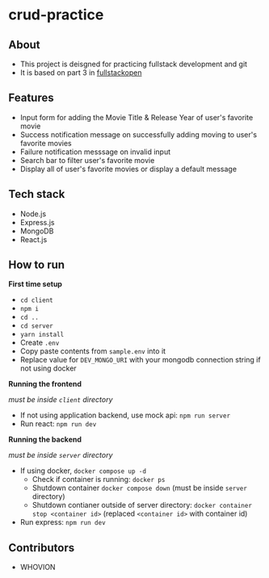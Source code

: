 # crud-practice

## About
- This project is deisgned for practicing fullstack development and git
- It is based on part 3 in [fullstackopen](https://fullstackopen.com/en/part3)

## Features
- Input form for adding the Movie Title & Release Year of user's favorite movie
- Success notification message on successfully adding moving to user's favorite movies
- Failure notification messsage on invalid input
- Search bar to filter user's favorite movie
- Display all of user's favorite movies or display a default message

## Tech stack
- Node.js
- Express.js
- MongoDB
- React.js

## How to run

**First time setup**
- `cd client`
- `npm i`
- `cd ..`
- `cd server`
- `yarn install`
- Create `.env`
- Copy paste contents from `sample.env` into it
- Replace value for `DEV_MONGO_URI` with your mongodb connection string if not using docker

**Running the frontend**

_must be inside `client` directory_
- If not using application backend, use mock api: `npm run server` 
- Run react: `npm run dev`

**Running the backend**

_must be inside `server` directory_
- If using docker, `docker compose up -d`
  - Check if container is running: `docker ps`
  - Shutdown container `docker compose down` (must be inside `server` directory)
  - Shutdown contianer outside of server directory: `docker container stop <container id>` (replaced `<container id>` with container id)
- Run express: `npm run dev`

## Contributors
- WHOVION
